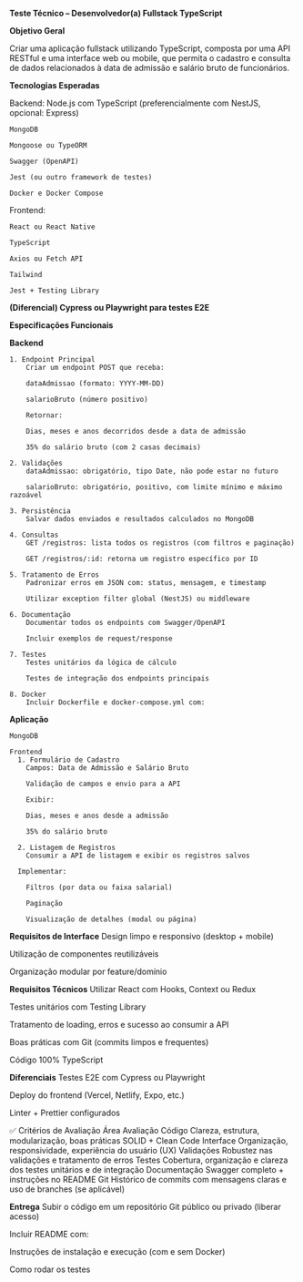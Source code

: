 **Teste Técnico – Desenvolvedor(a) Fullstack TypeScript**

**Objetivo Geral**

Criar uma aplicação fullstack utilizando TypeScript, composta por uma API RESTful e uma interface web ou mobile, que permita o cadastro e consulta de dados relacionados à data de admissão e salário bruto de funcionários.

**Tecnologias Esperadas**

  Backend:
    Node.js com TypeScript (preferencialmente com NestJS, opcional: Express)
    
    MongoDB
    
    Mongoose ou TypeORM
    
    Swagger (OpenAPI)
    
    Jest (ou outro framework de testes)

    Docker e Docker Compose

  Frontend:
    
    React ou React Native

    TypeScript

    Axios ou Fetch API

    Tailwind

    Jest + Testing Library

**(Diferencial) Cypress ou Playwright para testes E2E**


**Especificações Funcionais**

**Backend**
    
    1. Endpoint Principal
        Criar um endpoint POST que receba:

        dataAdmissao (formato: YYYY-MM-DD)

        salarioBruto (número positivo)

        Retornar:

        Dias, meses e anos decorridos desde a data de admissão

        35% do salário bruto (com 2 casas decimais)

    2. Validações
        dataAdmissao: obrigatório, tipo Date, não pode estar no futuro

        salarioBruto: obrigatório, positivo, com limite mínimo e máximo razoável

    3. Persistência
        Salvar dados enviados e resultados calculados no MongoDB

    4. Consultas
        GET /registros: lista todos os registros (com filtros e paginação)

        GET /registros/:id: retorna um registro específico por ID

    5. Tratamento de Erros
        Padronizar erros em JSON com: status, mensagem, e timestamp

        Utilizar exception filter global (NestJS) ou middleware

    6. Documentação
        Documentar todos os endpoints com Swagger/OpenAPI

        Incluir exemplos de request/response

    7. Testes
        Testes unitários da lógica de cálculo

        Testes de integração dos endpoints principais

    8. Docker
        Incluir Dockerfile e docker-compose.yml com:

**Aplicação**

    MongoDB

    Frontend
      1. Formulário de Cadastro
        Campos: Data de Admissão e Salário Bruto

        Validação de campos e envio para a API

        Exibir:

        Dias, meses e anos desde a admissão

        35% do salário bruto

      2. Listagem de Registros
        Consumir a API de listagem e exibir os registros salvos

      Implementar:

        Filtros (por data ou faixa salarial)

        Paginação

        Visualização de detalhes (modal ou página)

**Requisitos de Interface**
  Design limpo e responsivo (desktop + mobile)

  Utilização de componentes reutilizáveis

  Organização modular por feature/domínio

**Requisitos Técnicos**
  Utilizar React com Hooks, Context ou Redux

  Testes unitários com Testing Library

  Tratamento de loading, erros e sucesso ao consumir a API

  Boas práticas com Git (commits limpos e frequentes)

  Código 100% TypeScript

**Diferenciais**
  Testes E2E com Cypress ou Playwright

  Deploy do frontend (Vercel, Netlify, Expo, etc.)

  Linter + Prettier configurados

✅ Critérios de Avaliação
Área	Avaliação
Código	Clareza, estrutura, modularização, boas práticas SOLID + Clean Code
Interface	Organização, responsividade, experiência do usuário (UX)
Validações	Robustez nas validações e tratamento de erros
Testes	Cobertura, organização e clareza dos testes unitários e de integração
Documentação	Swagger completo + instruções no README
Git	Histórico de commits com mensagens claras e uso de branches (se aplicável)

**Entrega**
Subir o código em um repositório Git público ou privado (liberar acesso)

Incluir README com:

Instruções de instalação e execução (com e sem Docker)

Como rodar os testes
